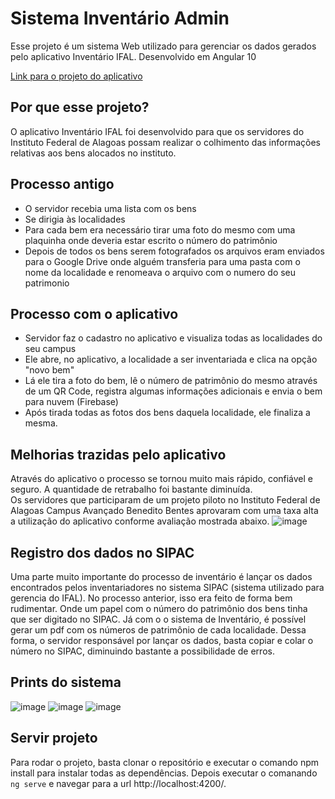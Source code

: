 # Sistema Inventário Admin

Esse projeto é um sistema Web utilizado para gerenciar os dados gerados pelo aplicativo Inventário IFAL.
Desenvolvido em Angular 10

[Link para o projeto do aplicativo](https://github.com/nildomacena/aplicativo-inventario-ifal)

## Por que esse projeto?

O aplicativo Inventário IFAL foi desenvolvido para que os servidores do Instituto Federal de Alagoas possam realizar o colhimento das informações relativas aos bens alocados no instituto.

## Processo antigo
  - O servidor recebia uma lista com os bens 
  - Se dirigia às localidades
  - Para cada bem era necessário tirar uma foto do mesmo com uma plaquinha onde deveria estar escrito o número do patrimônio
  - Depois de todos os bens serem fotografados os arquivos eram enviados para o Google Drive onde alguém transferia para uma pasta com o nome da localidade e renomeava o arquivo com o numero do seu patrimonio

## Processo com o aplicativo
  - Servidor faz o cadastro no aplicativo e visualiza todas as localidades do seu campus
  - Ele abre, no aplicativo, a localidade a ser inventariada e clica na opção "novo bem"
  - Lá ele tira a foto do bem, lê o número de patrimônio do mesmo através de um QR Code, registra algumas informações adicionais e envia o bem para nuvem (Firebase)
  - Após tirada todas as fotos dos bens daquela localidade, ele finaliza a mesma.


## Melhorias trazidas pelo aplicativo
  Através do aplicativo o processo se tornou muito mais rápido, confiável e seguro. A quantidade de retrabalho foi bastante diminuída.<br>
  Os servidores que participaram de um projeto piloto no Instituto Federal de Alagoas Campus Avançado Benedito Bentes aprovaram com uma taxa alta a utilização do aplicativo conforme avaliação mostrada abaixo.
  ![image](https://user-images.githubusercontent.com/18093955/145046079-b509ee02-ac52-4295-9973-38aa4d5f084e.png)

## Registro dos dados no SIPAC
  Uma parte muito importante do processo de inventário é lançar os dados encontrados pelos inventariadores no sistema SIPAC (sistema utilizado para gerencia do IFAL). No processo anterior, isso era feito de forma bem rudimentar. Onde um papel com o número do patrimônio dos bens tinha que ser digitado no SIPAC.
    Já com o o sistema de Inventário, é possível gerar um pdf com os números de patrimônio de cada localidade. Dessa forma, o servidor responsável por lançar os dados, basta copiar e colar o número no SIPAC, diminuindo bastante a possibilidade de erros.
    
## Prints do sistema

![image](https://user-images.githubusercontent.com/18093955/144929485-cec68cbf-d5d6-42b3-92fe-e738a52b0952.png)
![image](https://user-images.githubusercontent.com/18093955/144929595-85bf8bbc-793b-4932-b7f8-a4ca20246c4e.png)
![image](https://user-images.githubusercontent.com/18093955/144929696-5e9c565e-ab84-4017-9763-02aea5359cd5.png)



## Servir projeto
Para rodar o projeto, basta clonar o repositório e executar o comando npm install para instalar todas as dependências. Depois executar o comanando `ng serve` e navegar para a url http://localhost:4200/.
